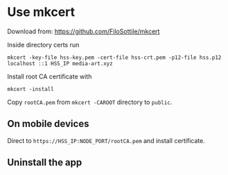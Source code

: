# Use mkcert
Download from: https://github.com/FiloSottile/mkcert

Inside directory certs run
```
mkcert -key-file hss-key.pem -cert-file hss-crt.pem -p12-file hss.p12 localhost ::1 HSS_IP media-art.xyz
```

Install root CA certificate with
```
mkcert -install
```

Copy `rootCA.pem` from `mkcert -CAROOT` directory to `public`.

## On mobile devices
Direct to `https://HSS_IP:NODE_PORT/rootCA.pem` and install certificate.

## Uninstall the app

